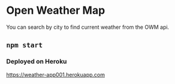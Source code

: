 # Open Weather Map

You can search by city to find current weather from the OWM api.

## `npm start`

### Deployed on Heroku

https://weather-app001.herokuapp.com
